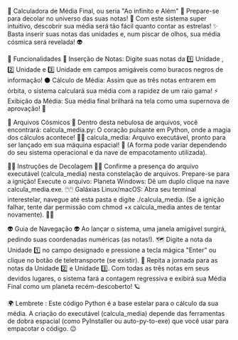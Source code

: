 🚀 Calculadora de Média Final, ou seria "Ao infinito e Além" 🌌
Prepare-se para decolar no universo das suas notas! 
🌠 Com este sistema super intuitivo, descobrir sua média será tão fácil quanto contar as estrelas! 
✨ Basta inserir suas notas das unidades e, num piscar de olhos, sua média cósmica será revelada! 👽

🌠 Funcionalidades 🌠
Inserção de Notas: Digite suas notas da 1️⃣ Unidade , 2️⃣ Unidade  e 3️⃣ Unidade  em campos amigáveis como buracos negros de informação! ⚫️
Cálculo de Média: Assim que as três notas entrarem em órbita, o sistema calculará sua média com a rapidez de um raio gama! ⚡️
Exibição da Média: Sua média final brilhará na tela como uma supernova de aprovação! 🌟

📂 Arquivos Cósmicos 📂
Dentro desta nebulosa de arquivos, você encontrará:
calcula_media.py: O coração pulsante em Python, onde a magia dos cálculos acontece! 🐍✨
calcula_media: Arquivo executável, pronto para ser lançado em sua máquina espacial! 🚀 
(A forma pode variar dependendo do seu sistema operacional e da nave de empacotamento utilizada).

👩‍🚀 Instruções de Decolagem 👨‍🚀
Confirme a presença do arquivo executável (calcula_media) nesta constelação de arquivos.
Prepare-se para a ignição! Execute o arquivo:
Planeta Windows: Dê um duplo clique na nave calcula_media.exe. 🖱️🖱️
Galáxias Linux/macOS: Abra seu terminal interestelar, navegue até esta pasta e digite ./calcula_media. (Se a ignição falhar, tente dar permissão com chmod +x calcula_media antes de tentar novamente). 👨‍💻

👽 Guia de Navegação 👽
Ao lançar o sistema, uma janela amigável surgirá, pedindo suas coordenadas numéricas (as notas!). 🗺️
Digite a nota da Unidade 1️⃣ no campo designado e pressione a tecla mágica "Enter" ou clique no botão de teletransporte (se existir). 💫
Repita a jornada para as notas da Unidade 2️⃣ e Unidade 3️⃣.
Com todas as três notas em seus devidos lugares, o sistema fará a contagem regressiva e exibirá sua Média Final como um planeta recém-descoberto! 🪐

🌍 Lembrete : Este código Python é a base estelar para o cálculo da sua média. 
A criação do executável (calcula_media) depende das ferramentas de dobra espacial (como PyInstaller ou auto-py-to-exe) que você usar para empacotar o código. 😉
